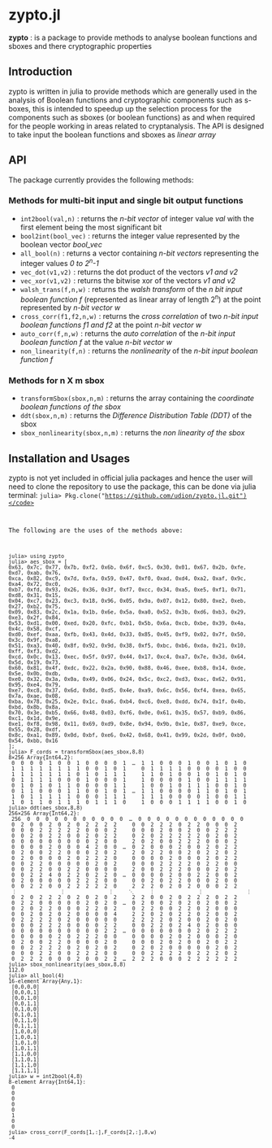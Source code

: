 # zypto.jl
**zypto** : is a package to provide methods to analyse boolean functions and sboxes and there cryptographic properties

## Introduction
zypto is written in julia to provide methods which are generally used in the analysis of Boolean functions and cryptographic components such as s-boxes, this is intended to speedup up the selection process for the components such as sboxes (or boolean functions) as and when required for the people working in areas related to cryptanalysis.
The API is designed to take input the boolean functions and sboxes as *linear array*

## API
The package currently provides the following methods: <br>
### Methods for multi-bit input and single bit output functions
* <code>int2bool(val,n)</code> : returns the *n-bit vector* of integer value *val* with the first element being the most significant bit
* <code>bool2int(bool_vec)</code> : returns the integer value represented by the boolean vector *bool_vec*
* <code>all_bool(n)</code> : returns a vector containing *n-bit vectors* representing the integer values *0 to 2<sup>n</sup>-1*
* <code>vec_dot(v1,v2)</code> : returns the dot product of the vectors *v1 and v2*
* <code>vec_xor(v1,v2)</code> : returns the bitwise xor of the vectors *v1 and v2*
* <code>walsh_trans(f,n,w)</code> : returns the *walsh transform* of the *n bit input boolean function f* (represented as linear array of length 2<sup>n</sup>) at the point represented by *n-bit vector w*
* <code>cross_corr(f1,f2,n,w)</code> : returns the *cross correlation* of two *n-bit input boolean functions f1 and f2* at the point *n-bit vector w*
* <code>auto_corr(f,n,w)</code> : returns the *auto correlation* of the *n-bit input boolean function f* at the value *n-bit vector w*
* <code>non_linearity(f,n)</code> : returns the *nonlinearity* of the *n-bit input boolean function f*
### Methods for n X m sbox
* <code>transformSbox(sbox,n,m)</code> : returns the array containing the *coordinate boolean functions of the sbox*
* <code>ddt(sbox,n,m)</code> : returns the *Difference Distribution Table (DDT)* of the sbox
* <code>sbox_nonlinearity(sbox,n,m)</code> : returns the *non linearity of the sbox*

## Installation and Usages
zypto is not yet included in official julia packages and hence the user will need to clone the repository to use the package, this can be done via julia terminal:
<code>julia> Pkg.clone("https://github.com/udion/zypto.jl.git")</code>

The following are the uses of the methods above:
```
julia> using zypto
julia> aes_sbox = [
0x63, 0x7c, 0x77, 0x7b, 0xf2, 0x6b, 0x6f, 0xc5, 0x30, 0x01, 0x67, 0x2b, 0xfe, 0xd7, 0xab, 0x76,
0xca, 0x82, 0xc9, 0x7d, 0xfa, 0x59, 0x47, 0xf0, 0xad, 0xd4, 0xa2, 0xaf, 0x9c, 0xa4, 0x72, 0xc0,
0xb7, 0xfd, 0x93, 0x26, 0x36, 0x3f, 0xf7, 0xcc, 0x34, 0xa5, 0xe5, 0xf1, 0x71, 0xd8, 0x31, 0x15,
0x04, 0xc7, 0x23, 0xc3, 0x18, 0x96, 0x05, 0x9a, 0x07, 0x12, 0x80, 0xe2, 0xeb, 0x27, 0xb2, 0x75,
0x09, 0x83, 0x2c, 0x1a, 0x1b, 0x6e, 0x5a, 0xa0, 0x52, 0x3b, 0xd6, 0xb3, 0x29, 0xe3, 0x2f, 0x84,
0x53, 0xd1, 0x00, 0xed, 0x20, 0xfc, 0xb1, 0x5b, 0x6a, 0xcb, 0xbe, 0x39, 0x4a, 0x4c, 0x58, 0xcf,
0xd0, 0xef, 0xaa, 0xfb, 0x43, 0x4d, 0x33, 0x85, 0x45, 0xf9, 0x02, 0x7f, 0x50, 0x3c, 0x9f, 0xa8,
0x51, 0xa3, 0x40, 0x8f, 0x92, 0x9d, 0x38, 0xf5, 0xbc, 0xb6, 0xda, 0x21, 0x10, 0xff, 0xf3, 0xd2,
0xcd, 0x0c, 0x13, 0xec, 0x5f, 0x97, 0x44, 0x17, 0xc4, 0xa7, 0x7e, 0x3d, 0x64, 0x5d, 0x19, 0x73,
0x60, 0x81, 0x4f, 0xdc, 0x22, 0x2a, 0x90, 0x88, 0x46, 0xee, 0xb8, 0x14, 0xde, 0x5e, 0x0b, 0xdb,
0xe0, 0x32, 0x3a, 0x0a, 0x49, 0x06, 0x24, 0x5c, 0xc2, 0xd3, 0xac, 0x62, 0x91, 0x95, 0xe4, 0x79,
0xe7, 0xc8, 0x37, 0x6d, 0x8d, 0xd5, 0x4e, 0xa9, 0x6c, 0x56, 0xf4, 0xea, 0x65, 0x7a, 0xae, 0x08,
0xba, 0x78, 0x25, 0x2e, 0x1c, 0xa6, 0xb4, 0xc6, 0xe8, 0xdd, 0x74, 0x1f, 0x4b, 0xbd, 0x8b, 0x8a,
0x70, 0x3e, 0xb5, 0x66, 0x48, 0x03, 0xf6, 0x0e, 0x61, 0x35, 0x57, 0xb9, 0x86, 0xc1, 0x1d, 0x9e,
0xe1, 0xf8, 0x98, 0x11, 0x69, 0xd9, 0x8e, 0x94, 0x9b, 0x1e, 0x87, 0xe9, 0xce, 0x55, 0x28, 0xdf,
0x8c, 0xa1, 0x89, 0x0d, 0xbf, 0xe6, 0x42, 0x68, 0x41, 0x99, 0x2d, 0x0f, 0xb0, 0x54, 0xbb, 0x16
];
julia> F_cords = transformSbox(aes_sbox,8,8)
8×256 Array{Int64,2}:
 0  0  0  0  1  0  0  1  0  0  0  0  1  …  1  1  0  0  0  1  0  0  1  0  1  0
 1  1  1  1  1  1  1  1  0  0  1  0  1     0  1  1  1  1  0  0  0  0  1  0  0
 1  1  1  1  1  1  1  0  1  0  1  1  1     1  1  0  1  0  0  1  0  1  0  1  0
 0  1  1  1  1  0  0  0  1  0  0  0  1     1  0  0  0  0  1  0  0  1  1  1  1
 0  1  0  1  0  1  1  0  0  0  0  1  1     1  0  0  1  0  1  1  1  0  0  1  0
 0  1  1  0  0  0  1  1  0  0  1  0  1  …  1  1  0  0  0  0  1  1  0  1  0  1
 1  0  1  1  1  1  1  0  0  0  1  1  1     1  1  1  0  0  0  0  1  0  0  1  1
 1  0  1  1  0  1  1  1  0  1  1  1  0     1  0  0  0  1  1  1  1  0  0  1  0
julia> ddt(aes_sbox,8,8)
256×256 Array{Int64,2}:
 256  0  0  0  0  0  0  0  0  0  0  0  …  0  0  0  0  0  0  0  0  0  0  0  0
 0  2  0  0  2  0  2  0  2  2  2  2     0  0  2  2  2  0  2  2  0  0  0  2
 0  0  0  2  2  2  2  2  0  0  0  2     0  0  0  2  0  0  2  0  0  2  2  2
 0  0  2  0  2  2  0  0  2  0  2  2     0  2  0  2  2  2  2  2  0  2  0  2
 0  0  0  0  0  0  0  0  0  2  0  0     2  0  2  0  0  2  2  2  0  0  0  2
 0  0  0  0  2  0  0  0  4  2  0  0  …  0  2  0  0  0  2  0  0  2  0  2  2
 0  2  0  0  2  2  0  0  0  2  0  2     2  0  2  2  0  0  2  0  2  2  0  2
 0  2  0  0  0  0  2  0  2  2  2  0     0  0  0  0  2  0  0  0  2  0  2  2
 0  0  2  2  0  0  0  0  0  2  0  2     0  0  0  2  2  2  2  0  2  2  0  0
 0  0  2  2  0  0  2  2  0  0  0  0     2  0  0  2  2  2  0  0  0  2  0  2
 0  0  2  2  4  0  2  2  0  2  2  0  …  0  0  0  0  2  0  0  2  2  0  0  2
 0  2  0  0  0  0  0  2  2  2  0  0     0  0  2  0  2  2  0  0  0  2  0  0
 0  0  2  2  0  0  2  2  2  2  2  0     2  2  2  0  2  0  2  0  0  0  2  2
 ⋮              ⋮              ⋮     ⋱     ⋮              ⋮              ⋮
 0  2  0  2  2  2  0  2  0  2  0  2     2  2  0  0  2  0  2  2  2  0  2  2
 0  2  2  0  0  0  0  0  2  0  2  0  …  0  2  0  0  2  0  2  0  2  0  0  2
 0  2  0  2  2  0  0  0  2  2  0  2     0  2  2  0  0  2  2  0  2  0  0  0
 0  0  2  0  2  0  2  0  0  0  0  4     2  2  0  2  0  2  2  0  2  0  0  2
 0  2  2  2  2  0  2  0  0  0  0  0     2  2  2  2  0  2  0  0  2  0  2  0
 0  0  0  2  2  2  0  0  0  0  2  2     0  0  2  2  0  2  4  0  2  0  0  0
 0  0  0  0  0  0  0  0  0  0  2  2  …  0  0  0  0  0  0  0  2  0  2  2  2
 0  0  0  0  0  2  0  2  2  2  0  0     0  0  0  0  2  0  2  0  0  0  2  0
 0  2  0  0  2  2  0  0  0  0  2  0     0  0  0  2  0  2  0  0  2  0  2  2
 0  0  2  2  2  2  0  2  0  2  0  2     0  2  0  2  0  0  0  0  0  2  0  2
 0  0  0  2  2  0  0  2  2  2  0  0     0  0  2  2  2  2  0  2  2  2  0  2
 0  2  2  2  0  0  0  2  0  0  2  2  …  2  2  2  0  0  0  2  2  2  2  2  2
julia> sbox_nonlinearity(aes_sbox,8,8)
112.0
julia> all_bool(4)
16-element Array{Any,1}:
 [0,0,0,0]
 [0,0,0,1]
 [0,0,1,0]
 [0,0,1,1]
 [0,1,0,0]
 [0,1,0,1]
 [0,1,1,0]
 [0,1,1,1]
 [1,0,0,0]
 [1,0,0,1]
 [1,0,1,0]
 [1,0,1,1]
 [1,1,0,0]
 [1,1,0,1]
 [1,1,1,0]
 [1,1,1,1]
julia> w = int2bool(4,8)
8-element Array{Int64,1}:
 0
 0
 0
 0
 0
 1
 0
 0
julia> cross_corr(F_cords[1,:],F_cords[2,:],8,w)
-4
```
